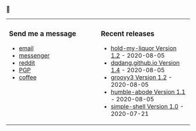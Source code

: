 ### 🤔

<!-- ![Build README](https://github.com/dqdang/dqdang/workflows/Build%20README/badge.svg) -->

<table><tr><td valign="top" width="50%">

### Send me a message
* [email](mailto:dqdang17@gmail.com)
* [messenger](https://www.m.me/dqdang1)
* [reddit](https://www.reddit.com/user/outsidefarmland)
* [PGP](https://raw.githubusercontent.com/dqdang/dqdang.github.io/master/derek-dang.asc)
* [coffee](https://www.buymeacoffee.com/dqdang)

</td><td valign="top" width="50%">

### Recent releases
<!-- recent_releases starts -->
* [hold-my-liquor Version 1.2](https://github.com/dqdang/hold-my-liquor/releases/tag/v1.2) - 2020-08-05
* [dqdang.github.io Version 1.4](https://github.com/dqdang/dqdang.github.io/releases/tag/v1.4) - 2020-08-05
* [groovy3 Version 1.2](https://github.com/dqdang/groovy3/releases/tag/v1.2) - 2020-08-05
* [humble-abode Version 1.1](https://github.com/dqdang/humble-abode/releases/tag/v1.1) - 2020-08-05
* [simple-shell Version 1.0](https://github.com/dqdang/simple-shell/releases/tag/v1.0) - 2020-07-21
<!-- recent_releases ends -->

</td></tr></table>
